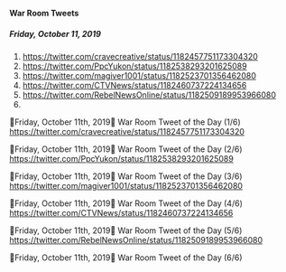 **War Room Tweets**

##### Friday, October 11, 2019
1) https://twitter.com/cravecreative/status/1182457751173304320
2) https://twitter.com/PpcYukon/status/1182538293201625089
3) https://twitter.com/magiver1001/status/1182523701356462080
4) https://twitter.com/CTVNews/status/1182460737224134656
5) https://twitter.com/RebelNewsOnline/status/1182509189953966080
6) 

👀Friday, October 11th, 2019👀
War Room Tweet of the Day (1/6)
https://twitter.com/cravecreative/status/1182457751173304320

👀Friday, October 11th, 2019👀
War Room Tweet of the Day (2/6)
https://twitter.com/PpcYukon/status/1182538293201625089

👀Friday, October 11th, 2019👀
War Room Tweet of the Day (3/6)
https://twitter.com/magiver1001/status/1182523701356462080

👀Friday, October 11th, 2019👀
War Room Tweet of the Day (4/6)
https://twitter.com/CTVNews/status/1182460737224134656

👀Friday, October 11th, 2019👀
War Room Tweet of the Day (5/6)
https://twitter.com/RebelNewsOnline/status/1182509189953966080

👀Friday, October 11th, 2019👀
War Room Tweet of the Day (6/6)




